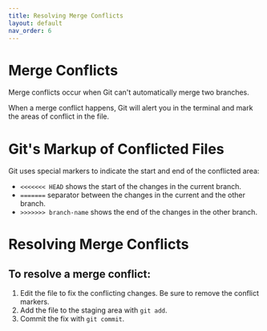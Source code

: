 ```yaml
---
title: Resolving Merge Conflicts
layout: default
nav_order: 6
---
```


# Merge Conflicts

Merge conflicts occur when Git can't automatically merge two branches.

When a merge conflict happens, Git will alert you in the terminal and mark the areas of
conflict in the file.

# Git's Markup of Conflicted Files

Git uses special markers to indicate the start and end of the conflicted area:
- `<<<<<<< HEAD` shows the start of the changes in the current branch.
- `=======` separator between the changes in the current and the other branch.
- `>>>>>>> branch-name` shows the end of the changes in the other branch.

# Resolving Merge Conflicts

## To resolve a merge conflict:

1. Edit the file to fix the conflicting changes. Be sure to remove the conflict markers.
2. Add the file to the staging area with `git add`.
3. Commit the fix with `git commit`.
